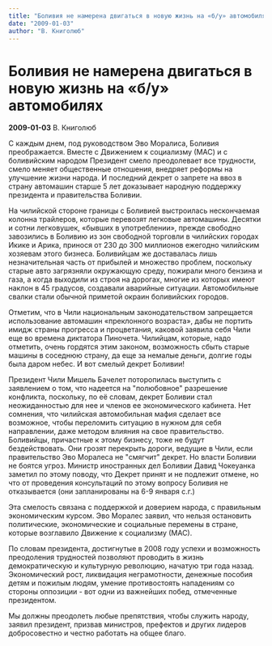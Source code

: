 ```yaml
---
title: "Боливия не намерена двигаться в новую жизнь на «б/у» автомобилях"
date: "2009-01-03"
author: "В. Книголюб"
---
```


# Боливия не намерена двигаться в новую жизнь на «б/у» автомобилях

**2009-01-03** В. Книголюб

С каждым днем, под руководством Эво Моралиса, Боливия преображается. Вместе с Движением к социализму (МАС) и с боливийским народом Президент смело преодолевает все трудности, смело меняет общественные отношения, внедряет реформы на улучшение жизни народа. И последний декрет о запрете на ввоз в страну автомашин старше 5 лет доказывает народную поддержку президента и правительства Боливии.

На чилийской стороне границы с Боливией выстроилась нескончаемая колонна трайлеров, которые перевозят легковые автомашины. Десятки и сотни легковушек, «бывших в употреблении», прежде свободно завозились в Боливию из зон свободной торговли в чилийских городах Икике и Арика, принося от 230 до 300 миллионов ежегодно чилийским хозяевам этого бизнеса. Боливийцам же доставалась лишь незначительная часть от прибылей и множество проблем, поскольку старые авто загрязняли окружающую среду, пожирали много бензина и газа, а когда выходили из строя на дорогах, многие из которых имеют наклон в 45 градусов, создавали аварийные ситуации. Автомобильные свалки стали обычной приметой окраин боливийских городов.

Отметим, что в Чили национальным законодательством запрещается использование автомашин «преклонного возраста», дабы не портить имидж страны прогресса и процветания, каковой заявила себя Чили еще во времена диктатора Пиночета. Чилийцам, которые, надо отметить, очень гордятся этим законом, возможность сбыть старые машины в соседнюю страну, да еще за немалые деньги, долгие годы была даром небес. И вот смелый декрет Боливии!

Президент Чили Мишель Бачелет поторопилась выступить с заявлением о том, что надеется на "полюбовное" разрешение конфликта, поскольку, по её словам, декрет Боливии стал неожиданностью для нее и членов ее экономического кабинета. Нет сомнения, что чилийская автомобильная мафия сделает все возможное, чтобы переломить ситуацию в нужном для себя направлении, даже методом влияния на свое правительство. Боливийцы, причастные к этому бизнесу, тоже не будут бездействовать. Они грозят перекрыть дороги, ведущие в Чили, если правительство Эво Моралеса не "смягчит" декрет. Но власти Боливии не боятся угроз. Министр иностранных дел Боливии Давид Чокеуанка заметил по этому поводу, что Декрет принят и не подлежит отмене, но что от проведения консультаций по этому вопросу Боливия не отказывается (они запланированы на 6-9 января с.г.)

Эта смелость связана с поддержкой и доверием народа, с правильным экономическим курсом. Эво Моралес заявил, что нельзя остановить политические, экономические и социальные перемены в стране, которые возглавило Движение к социализму (МАС).

По словам президента, достигнутые в 2008 году успехи и возможность преодоления трудностей позволяют проводить в жизнь демократическую и культурную революцию, начатую три года назад. Экономический рост, ликвидация неграмотности, денежные пособия детям и пожилым людям, умение противостоять нападениям со стороны оппозиции  - вот одни из важнейших побед, отмеченные президентом.

Мы должны преодолеть любые препятствия, чтобы служить народу, заявил президент, призвав министров, префектов и других лидеров добросовестно и честно работать на общее благо.